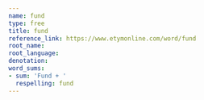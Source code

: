 ```yaml
---
name: fund
type: free
title: fund
reference_link: https://www.etymonline.com/word/fund
root_name: 
root_language: 
denotation: 
word_sums:
- sum: 'Fund + '
  respelling: fund
---
```

